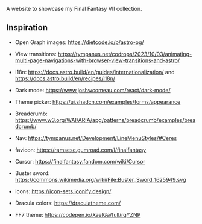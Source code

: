 A website to showcase my Final Fantasy VII collection.

## Inspiration

- Open Graph images: https://dietcode.io/p/astro-og/
- View transitions: https://tympanus.net/codrops/2023/10/03/animating-multi-page-navigations-with-browser-view-transitions-and-astro/
- i18n: https://docs.astro.build/en/guides/internationalization/ and https://docs.astro.build/en/recipes/i18n/
- Dark mode: https://www.joshwcomeau.com/react/dark-mode/

- Theme picker: https://ui.shadcn.com/examples/forms/appearance
- Breadcrumb: https://www.w3.org/WAI/ARIA/apg/patterns/breadcrumb/examples/breadcrumb/
- Nav: https://tympanus.net/Development/LineMenuStyles/#Ceres

- favicon: https://ramsesc.gumroad.com/l/finalfantasy
- Cursor: https://finalfantasy.fandom.com/wiki/Cursor
- Buster sword: https://commons.wikimedia.org/wiki/File:Buster_Sword_1625949.svg
- icons: https://icon-sets.iconify.design/

- Dracula colors: https://draculatheme.com/
- FF7 theme: https://codepen.io/XaelGa/full/rqYZNP
